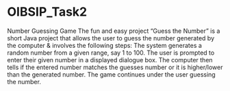 # OIBSIP_Task2
Number Guessing Game
The fun and easy project “Guess the Number” is a short Java project that allows the user to guess the number generated by the computer & involves the following steps:
The system generates a random number from a given range, say 1 to 100.
The user is prompted to enter their given number in a displayed dialogue box.
The computer then tells if the entered number matches the guesses number or it is higher/lower than the generated number.
The game continues under the user guessing the number.
